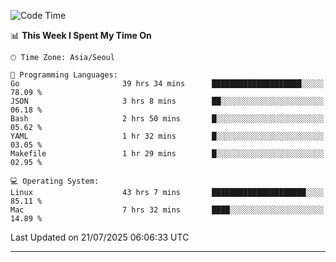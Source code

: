 <!---
[![JS's LinkedIn](https://img.shields.io/badge/LinkedIn-blue?style=for-the-badge&logo=linkedin)](https://www.linkedin.com/in/jaeseung-lee-5a2a32139/) 
[![JS's Notion](https://img.shields.io/badge/Notion-black?style=for-the-badge&logo=notion)](https://bit.ly/ljswiki1) <br><br>
-->
<!-- ![JS's GitHub stats](https://github-readme-stats-lemon-five.vercel.app/api?username=tkxkd0159&hide=contribs,prs,stars,issues&show_icons=true&theme=react&include_all_commits=true)   -->
<!-- ![Top Langs](https://github-readme-stats-lemon-five.vercel.app/api/top-langs/?username=tkxkd0159&layout=compact&hide=jupyter%20notebook,scss,html,css&langs_count=10)  -->


<!--START_SECTION:waka-->
![Code Time](http://img.shields.io/badge/Code%20Time-4%2C059%20hrs%2035%20mins-blue)

📊 **This Week I Spent My Time On** 

```text
🕑︎ Time Zone: Asia/Seoul

💬 Programming Languages: 
Go                       39 hrs 34 mins      ████████████████████░░░░░   78.09 % 
JSON                     3 hrs 8 mins        ██░░░░░░░░░░░░░░░░░░░░░░░   06.18 % 
Bash                     2 hrs 50 mins       █░░░░░░░░░░░░░░░░░░░░░░░░   05.62 % 
YAML                     1 hr 32 mins        █░░░░░░░░░░░░░░░░░░░░░░░░   03.05 % 
Makefile                 1 hr 29 mins        █░░░░░░░░░░░░░░░░░░░░░░░░   02.95 % 

💻 Operating System: 
Linux                    43 hrs 7 mins       █████████████████████░░░░   85.11 % 
Mac                      7 hrs 32 mins       ████░░░░░░░░░░░░░░░░░░░░░   14.89 % 
```


 Last Updated on 21/07/2025 06:06:33 UTC
<!--END_SECTION:waka-->

---
<!---
<a href="https://github.com/tkxkd0159/books">
  <img align="center" src="https://github-readme-stats-lemon-five.vercel.app/api/pin/?username=tkxkd0159&repo=books&theme=react" />
</a>
-->

<!---
- 🔭 I’m currently working on ...
- 🌱 I’m currently learning blockchain and distributed network
- 👯 I’m looking to collaborate on ...
- 🤔 I’m looking for help with ...
- 💬 Ask me about ...
- 📫 How to reach me: ...
- 😄 Pronouns: ...
- ⚡ Fun fact: ...
-->
